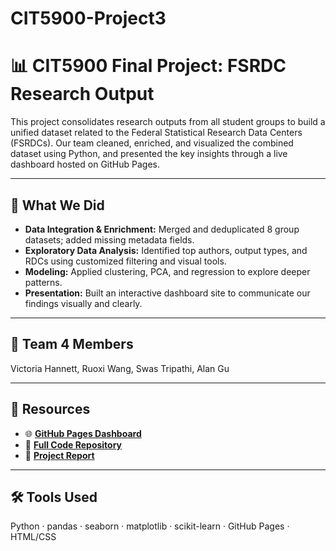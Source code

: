 # CIT5900-Project3
# 📊 CIT5900 Final Project: FSRDC Research Output

This project consolidates research outputs from all student groups to build a unified dataset related to the Federal Statistical Research Data Centers (FSRDCs). Our team cleaned, enriched, and visualized the combined dataset using Python, and presented the key insights through a live dashboard hosted on GitHub Pages.

---

## 🧠 What We Did
- **Data Integration & Enrichment:** Merged and deduplicated 8 group datasets; added missing metadata fields.
- **Exploratory Data Analysis:** Identified top authors, output types, and RDCs using customized filtering and visual tools.
- **Modeling:** Applied clustering, PCA, and regression to explore deeper patterns.
- **Presentation:** Built an interactive dashboard site to communicate our findings visually and clearly.

---

## 👥 Team 4 Members
Victoria Hannett, Ruoxi Wang, Swas Tripathi, Alan Gu

---

## 🔗 Resources
- 🌐 [**GitHub Pages Dashboard**](https://rosiewang1224.github.io/CIT5900-Project3/)
- 📁 [**Full Code Repository**](https://github.com/RosieWang1224/CIT5900-Project3)
- 📄 [**Project Report**](INSERT_LINK_HERE)

---

## 🛠️ Tools Used
Python · pandas · seaborn · matplotlib · scikit-learn · GitHub Pages · HTML/CSS
